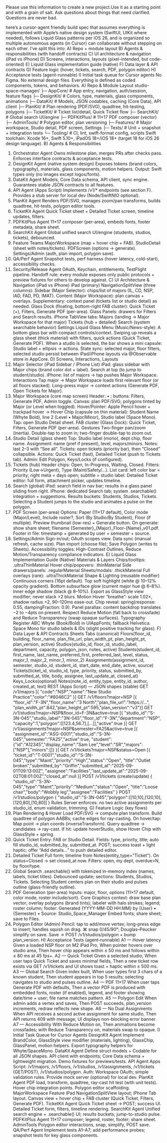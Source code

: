 Please use this information to create a new project.Use it as a starting point and with a grain of salt. Ask questions about things that need clarified. Questions are never bad. 

here’s a cursor-agent friendly build spec that assumes everything is implemented with Apple’s native design system (SwiftUI, UIKit where needed), follows Liquid Glass patterns per iOS 26, and is organized so multiple autonomous agents (in Cursor) can collaborate without stepping on each other.
I’ve split this into:
A) Repo + module layout
B) Agents & responsibilities (with handoff contracts)
C) UI architecture & navigation (iPad vs iPhone)
D) Screens, interactions, layouts (pixel-intended, but code-oriented)
E) Liquid Glass implementation guide (native)
F) Data layer & API contracts
G) Feature logic (hover, tickets, search, PDF, polygon editor)
H) Acceptance tests (agent-runnable)
I) Initial task queue for Cursor agents
No Figma. No external design files. Everything is defined as coded components, tokens, and behaviors.
A) Repo & Module Layout
studio-space-manager/
├─ AppCore/                 # App entry, navigation, auth/session, feature flags
├─ DesignKit/               # Colors, type, materials, glass components, animations
├─ DataKit/                 # Models, JSON codables, caching (Core Data), API client
├─ PlanKit/                 # Plan rendering (PDF/SVG), quadtree, hit-testing, polygons
├─ TicketKit/               # Ticket list/detail, Quick Ticket flow
├─ SearchKit/               # Global search UI/engine
├─ PDFKitPlus/              # 11×17 PDF composer (vector)
├─ AdminTools/              # Polygon editor, plan versioning
├─ Features/                # Major workspace, Studio detail, PDF screen, Settings
├─ Tests/                   # Unit + snapshot + integration tests
└─ Tooling/                 # CI, lint, swift-format config, scripts
Swift toolchain: Xcode 16+, Swift 5.10+, iPadOS 18+/iOS 18+ (target 18 for iOS 26 design language).
B) Agents & Responsibilities
1) Orchestrator Agent
Owns milestone plan, merges PRs after checks pass.
Enforces interface contracts & acceptance tests.
2) DesignKit Agent (native system design)
Exposes tokens (brand colors, typography), materials, glass components, motion helpers.
Output: Swift types only (no images except logos/fonts).
3) DataKit Agent
Models, Core Data schema, API client, sync engine.
Guarantees stable JSON contracts to all features.
4) API Agent (Apps Script)
Implements /v1/* endpoints (see section F).
Provides a stub server for local dev (Node/SwiftNIO optional).
5) PlanKit Agent
Renders PDF/SVG, manages zoom/pan transforms, builds quadtree, hit-tests, polygon editor tools.
6) TicketKit Agent
Quick Ticket sheet + Detailed Ticket screen, timeline updates, filters.
7) PDFKitPlus Agent
11×17 composer (per-area), embeds fonts, footer metadata, share sheet.
8) SearchKit Agent
Global unified search UI/engine (students, studios, tickets), debounced.
9) Feature Teams
MajorWorkspace (map + hover chip + FAB).
StudioDetail (sheet with notes/tickets).
PDFScreen (options → generate).
Settings/Admin (auth, plan import, polygon save).
10) QA/Perf Agent
Snapshot tests, perf harness (hover latency, cold-start), accessibility checks.
11) Security/Release Agent
OAuth, Keychain, entitlements, TestFlight pipeline.
Handoff rule: every module exposes only public protocols + preview fixtures for others to develop against.
C) UI Architecture & Navigation (iPad vs iPhone)
iPad (primary)
NavigationSplitView (three columns):
Sidebar (Major Selector): chips/list of majors (IL, CD, NSP, IAD, FAD, PD, IMAT).
Content (Major Workspace): plan canvas + overlays.
Supplementary: context panel (tickets list or studio detail) as needed.
Glass Dock (floating, bottom-right FAB cluster):
Quick Ticket (+), Filters, Generate PDF (per-area).
Glass Panels: drawers for Filters and Search results.
iPhone
TabView tabs:
Majors (landing → Major Workspace for that major)
Tickets (hub + detailed)
Search (system searchable behavior)
Settings
Liquid Glass Menu (Music/News-style):
A bottom glass bar with compact controls/context.
Swiping up reveals a glass sheet (thick material) with filters, quick actions (Quick Ticket, Generate PDF).
When a studio is selected, the bar shows a mini capsule: Studio label + ellipsis → actions.
State sync: selected major, floor filters, selected studio persist between iPad/iPhone layouts via @Observable store in AppCore.
D) Screens, Interactions, Layouts
1) Major Selector (iPad Sidebar / iPhone List)
iPad: glass sidebar with Major chips (brand color dot + label). Search at top (to jump to student/studio).
iPhone: list of majors → tap pushes Major Workspace.
Interactions
Tap major → Major Workspace loads first relevant floor (or all floors stacked).
Long-press major → context actions (Generate PDF, Open Tickets for Major).
2) Major Workspace (core map screen)
Header: <Major> • <Semester>; buttons: Filters, Generate PDF, Admin toggle.
Canvas: plan PDF/SVG; polygons tinted by Major (or Level when toggled).
Hover/Pointer: Apple Pencil hover + trackpad hover → Hover Chip (capsule on thin material): Student Name (Whyte Bold), line 2 (Level • Major/Minor), Studio label (Space Mono).
Tap: open Studio Detail sheet.
FAB cluster (Glass Dock): Quick Ticket, Filters, Generate PDF (per-area).
Gestures
Two-finger pan/zoom (inertia).
Double-tap to zoom in; two-finger double-tap to zoom out.
3) Studio Detail (glass sheet)
Top: Studio label (mono), dept chip, floor name.
Assignment: name (pref if present), level, majors/minors.
Notes: last 2–3 with “See all”.
Tickets: open tickets (priority bar), then “Closed” collapsible.
Actions: Quick Ticket (fast), Detailed Ticket (push to Tickets tab).
Admin: Edit Polygon, Keys/Locks (if configured).
4) Tickets (hub)
Header chips: Open, In-Progress, Waiting, Closed.
Filters: Priority (Low→Urgent), Type (Maint/Safety/…).
List card: left color bar = priority; right meta = days open; subtitle = studio label.
Detailed Ticket editor: full form, attachment picker, updates timeline.
5) Search (global)
iPad: search field in nav bar; results in a glass panel sliding from right.
iPhone: dedicated Search tab; system .searchable() integration + suggestions.
Results buckets: Students, Studios, Tickets. Selecting a Student jumps to the studio and animates a pulse on the polygon.
6) PDF Screen (per-area)
Options: Paper (11×17 default), Color mode (Major/Level), Include roster?, Sort (By Studio/By Student), Floor (if multiple).
Preview thumbnail (low-res) + Generate button.
On generate: show share sheet; filename {Semester}_{Major}_Floor-{Name}_v01.pdf.
Footer in file: timestamp + generated by user + semester + source.
7) Settings/Admin
Sign-in/out; OAuth scopes view.
Data sync (manual refresh, cache size).
Plan import (choose file); Save Polygon (writes to Sheets).
Accessibility toggles: High-Contrast Outlines, Reduce Motion/Transparency compliance indicators.
E) Liquid Glass Implementation Guide (Native)
Materials & Layers
Chips/tooltips: .ultraThinMaterial
Hover chip/popovers: .thinMaterial
Side drawers/panels: .regularMaterial
Sheets/modals: .thickMaterial
Full overlays (rare): .ultraThickMaterial
Shape & Lighting (reusable modifier)
Continuous corners (16pt default).
Top soft highlight (white @ 10–12% opacity gradient).
Bottom subsurface glow (current major hue @ 6–8%).
Inner edge shadow (black @ 8–10%).
Export as GlassStyle view modifier; never stack >2 blurs.
Motion
Hover “breathe”: scale 1.02×, shadow radius +2, 90–120ms ease-out.
Chip reveal: spring(response: 0.55, dampingFraction: 0.9).
Panel parallax: content backdrop translates −2 to −4pts on present.
Respect Reduce Motion (fall back to crossfade) and Reduce Transparency (swap opaque surfaces).
Typography
Register ABC Whyte (Book/Bold) in UIAppFonts; fallback Helvetica.
Space Mono for studio labels & IDs (slight positive tracking for glass).
F) Data Layer & API Contracts
Sheets Tabs (canonical)
Floors(floor_id, building, floor_name, plan_file_url, plan_width_pt, plan_height_pt, plan_version, active)
Studios(studio_id, floor_id, studio_label, department, capacity, polygon_json, notes, active)
Students(student_id, first_name, last_name, preferred_first, preferred_last, level, status, major_1, major_2, minor_1, minor_2)
Assignments(assignment_id, semester, studio_id, student_id, start_date, end_date, active, source)
Tickets(ticket_id, studio_id, type, priority, status, submitted_by, submitted_at, title, body, assignee, last_update_at, closed_at)
Keys_Locks(optional)
Notes(note_id, entity_type, entity_id, author, created_at, text)
REST (Apps Script) — JSON shapes (stable)
GET /v1/majors
[{ "code":"NSP","name":"New Studio Practice","color":"#8046C2" }]
GET /v1/floors?major=NSP
[{ "floor_id":"F-3N","floor_name":"3 North","plan_file_url":"https://...", "plan_width_pt":842,"plan_height_pt":595,"plan_version":"v3"}]
GET /v1/studios?major=NSP&floor_id=F-3N&active=true
[{ "studio_id":"S-3N-045","studio_label":"3N-045","floor_id":"F-3N","department":"NSP",
   "capacity":1,"polygon":[[123.4,56.7],[...]],"active":true }]
GET /v1/assignments?major=NSP&semester=FA25&active=true
[{ "assignment_id":"ASG-0001","studio_id":"S-3N-045","semester":"FA25","active":true,
   "student":{"id":"A12345","display_name":"Sam Lee","level":"SR","majors":["NSP"],"minors":[]} }]
GET /v1/tickets?major=NSP&status=Open
[{ "ticket_id":"T-0001","studio_id":"S-3N-045","type":"Maint","priority":"High","status":"Open",
   "title":"Outlet broken","submitted_by":"Griffin","submitted_at":"2025-09-01T09:13:00Z",
   "assignee":"Facilities","last_update_at":"2025-09-02T08:01:00Z","closed_at":null }]
POST /v1/tickets (create/update)
{ "studio_id":"S-3N-045","type":"Maint","priority":"Medium","status":"Open",
  "title":"Loose chair","body":"Wobbly leg","assignee":"Facilities" }
POST /v1/studios/polygon
{ "studio_id":"S-3N-045","polygon":[[10,10],[120,10],[120,80],[10,80]] }
Rules
Server enforces: no two active assignments per studio_id, enum validation, trimming.
G) Feature Logic (key flows)
1) Plan Rendering & Hover
Load PDF/SVG → compute plan transform.
Build quadtree of polygon AABBs; cache edges for ray-casting.
On hover/tap:
Map point → plan coords (inverseTransform).
Query quadtree → candidates → ray-cast.
If hit: update hoverStudio, show Hover Chip with GlassStyle + spring.
2) Quick Ticket
Entry: FAB or Studio Detail.
Fields: type, priority, title; auto fill studio_id, submitted_by, submitted_at.
POST; success toast + light haptic; offer “Add details…” to push detailed editor.
3) Detailed Ticket
Full form; timeline from Notes(entity_type="Ticket").
On status=Closed → set closed_at now.
Filters: open, my dept, overdue>N, by floor/type.
4) Global Search
.searchable() with tokenized in-memory index (names, labels, ticket titles).
Debounced update; sections: Students, Studios, Tickets.
Selecting Student centers plan on their studio and pulses outline (glass-friendly outline).
5) PDF Generation (per-area)
Inputs: major, floor, options (11×17 default, color mode, roster include/sort).
Core Graphics context: draw base plan vector; overlay polygons (brand tints); labeler with halo strokes; legend; roster column; footer:
Generated {YYYY-MM-DD HH:MM} by {User} • {Semester} • Source: Studio_Space_Manager
Embed fonts; share sheet; save to Files.
6) Polygon Editor (Admin)
Pencil: tap to add/move vertex; long-press edge to insert; handles squish on drag.
⌘ snap 0/45/90°; Douglas–Peucker simplify on save.
Save → POST /v1/studios/polygon + bump plan_version.
H) Acceptance Tests (agent-runnable)
A1 — Hover latency
Given a loaded NSP floor on M2 iPad Pro,
When pointer hovers over studio area,
Then hover chip appears within ≤ 50 ms and follows within ≤ 80 ms at 45 fps+.
A2 — Quick Ticket
Given a selected studio,
When user taps Quick Ticket and saves minimal fields,
Then a new ticket row exists via GET /v1/tickets and UI shows toast + haptic within ≤ 500 ms.
A3 — Global Search
Given index built,
When user types first 3 chars of a known student,
Then student appears in top 5 results; selecting navigates to studio and pulses outline.
A4 — PDF 11×17
When user taps Generate PDF with defaults,
Then a vector PDF is produced with embedded fonts, roster (if enabled), legend, and footer showing date/time + user; file name matches pattern.
A5 — Polygon Edit
When admin adds a vertex and saves,
Then POST succeeds, plan_version increments, redraw reflects new shape.
A6 — No Dual Assignments
When API receives a second active assignment for same studio,
Then API returns 409 with message; UI displays non-blocking error banner.
A7 — Accessibility
With Reduce Motion on,
Then animations become crossfades; with Reduce Transparency on, materials swap to opaque.
I) Initial Task Queue for Cursor Agents
DesignKit Agent
Implement BrandColor, GlassStyle view modifier (materials, lighting), GlassChip, GlassPanel, motion helpers.
Export typography helpers for Whyte/SpaceMono.
DataKit Agent
Define struct models + Codable for all JSON shapes.
API client with endpoints; Core Data schema + lightweight migration.
Demo fixtures for previews/tests.
API Agent
Apps Script: /v1/majors, /v1/floors, /v1/studios, /v1/assignments, /v1/tickets (GET/POST), /v1/studios/polygon.
Auth: Workspace OAuth; simple validation rules.
Provide mock server (optional) for local dev.
PlanKit Agent
PDF load, transform, quadtree, ray-cast hit test (with unit tests).
Hover chip integration points.
Polygon editor scaffolding.
MajorWorkspace Feature
iPad NavigationSplitView layout; iPhone Tab layout.
Canvas view + hover chip + FAB cluster (Quick Ticket, Filters, Generate PDF).
TicketKit Agent
Quick Ticket sheet → POST; success UI.
Detailed Ticket form, filters, timeline rendering.
SearchKit Agent
Unified search engine + .searchable() UI; results buckets; jump-to-studio pulse.
PDFKitPlus Agent
11×17 composer; legend, roster, footer; share sheet.
AdminTools
Polygon editor interactions, snap, simplify, POST save.
QA/Perf Agent
Implement tests A1–A7; add performance probes; snapshot tests for key glass components.